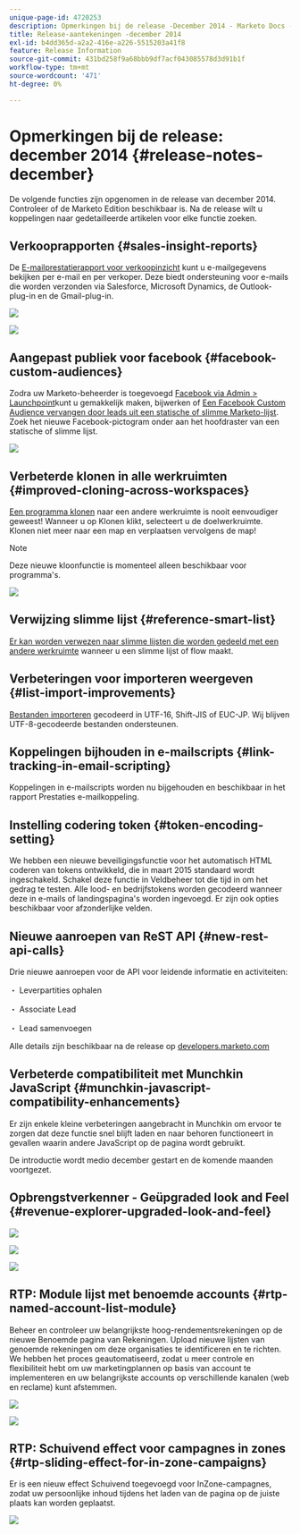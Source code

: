 ```yaml
---
unique-page-id: 4720253
description: Opmerkingen bij de release -December 2014 - Marketo Docs - Productdocumentatie
title: Release-aantekeningen -december 2014
exl-id: b4dd365d-a2a2-416e-a226-5515203a41f8
feature: Release Information
source-git-commit: 431bd258f9a68bbb9df7acf043085578d3d91b1f
workflow-type: tm+mt
source-wordcount: '471'
ht-degree: 0%

---
```


# Opmerkingen bij de release: december 2014 {#release-notes-december}

De volgende functies zijn opgenomen in de release van december 2014. Controleer of de Marketo Edition beschikbaar is. Na de release wilt u koppelingen naar gedetailleerde artikelen voor elke functie zoeken.

## Verkooprapporten {#sales-insight-reports}

De [E-mailprestatierapport voor verkoopinzicht](/help/marketo/product-docs/marketo-sales-insight/msi-for-salesforce/features/performance-reports/sales-insight-email-performance-report.md) kunt u e-mailgegevens bekijken per e-mail en per verkoper. Deze biedt ondersteuning voor e-mails die worden verzonden via Salesforce, Microsoft Dynamics, de Outlook-plug-in en de Gmail-plug-in.

![](assets/image2014-12-5-11-3a5-3a46.png)

![](assets/image2014-12-5-11-3a5-3a55.png)

## Aangepast publiek voor facebook {#facebook-custom-audiences}

Zodra uw Marketo-beheerder is toegevoegd [Facebook via Admin > Launchpoint](/help/marketo/product-docs/demand-generation/ad-network-integrations/add-facebook-custom-audiences-as-a-launchpoint-service.md)kunt u gemakkelijk maken, bijwerken of [Een Facebook Custom Audience vervangen door leads uit een statische of slimme Marketo-lijst](/help/marketo/product-docs/demand-generation/facebook/create-a-custom-audience-in-facebook.md). Zoek het nieuwe Facebook-pictogram onder aan het hoofdraster van een statische of slimme lijst.

![](assets/image2014-12-5-11-3a6-3a28.png)

## Verbeterde klonen in alle werkruimten  {#improved-cloning-across-workspaces}

[Een programma klonen](/help/marketo/product-docs/core-marketo-concepts/programs/working-with-programs/clone-a-program.md) naar een andere werkruimte is nooit eenvoudiger geweest! Wanneer u op Klonen klikt, selecteert u de doelwerkruimte. Klonen niet meer naar een map en verplaatsen vervolgens de map!

>[!NOTE]
>
>Deze nieuwe kloonfunctie is momenteel alleen beschikbaar voor programma&#39;s.

![](assets/image2014-12-5-11-3a7-3a13.png)

## Verwijzing slimme lijst {#reference-smart-list}

[Er kan worden verwezen naar slimme lijsten die worden gedeeld met een andere werkruimte](/help/marketo/product-docs/core-marketo-concepts/smart-lists-and-static-lists/using-smart-lists/reference-a-list-or-smart-list-across-workspaces.md) wanneer u een slimme lijst of flow maakt.

## Verbeteringen voor importeren weergeven {#list-import-improvements}

[Bestanden importeren](/help/marketo/getting-started/quick-wins/import-a-list-of-people.md) gecodeerd in UTF-16, Shift-JIS of EUC-JP. Wij blijven UTF-8-gecodeerde bestanden ondersteunen.

## Koppelingen bijhouden in e-mailscripts {#link-tracking-in-email-scripting}

Koppelingen in e-mailscripts worden nu bijgehouden en beschikbaar in het rapport Prestaties e-mailkoppeling.

## Instelling codering token {#token-encoding-setting}

We hebben een nieuwe beveiligingsfunctie voor het automatisch HTML coderen van tokens ontwikkeld, die in maart 2015 standaard wordt ingeschakeld. Schakel deze functie in Veldbeheer tot die tijd in om het gedrag te testen. Alle lood- en bedrijfstokens worden gecodeerd wanneer deze in e-mails of landingspagina&#39;s worden ingevoegd. Er zijn ook opties beschikbaar voor afzonderlijke velden.

## Nieuwe aanroepen van ReST API {#new-rest-api-calls}

Drie nieuwe aanroepen voor de API voor leidende informatie en activiteiten:

・ Leverpartities ophalen

・ Associate Lead

・ Lead samenvoegen

Alle details zijn beschikbaar na de release op [developers.marketo.com](https://developers.marketo.com/)

## Verbeterde compatibiliteit met Munchkin JavaScript {#munchkin-javascript-compatibility-enhancements}

Er zijn enkele kleine verbeteringen aangebracht in Munchkin om ervoor te zorgen dat deze functie snel blijft laden en naar behoren functioneert in gevallen waarin andere JavaScript op de pagina wordt gebruikt.

De introductie wordt medio december gestart en de komende maanden voortgezet.

## Opbrengstverkenner - Geüpgraded look and Feel {#revenue-explorer-upgraded-look-and-feel}

![](assets/image2014-12-5-11-3a8-3a4.png)

![](assets/image2014-12-5-11-3a8-3a14.png)

![](assets/image2014-12-5-11-3a8-3a36.png)

## RTP: Module lijst met benoemde accounts {#rtp-named-account-list-module}

Beheer en controleer uw belangrijkste hoog-rendementsrekeningen op de nieuwe Benoemde pagina van Rekeningen. Upload nieuwe lijsten van genoemde rekeningen om deze organisaties te identificeren en te richten. We hebben het proces geautomatiseerd, zodat u meer controle en flexibiliteit hebt om uw marketingplannen op basis van account te implementeren en uw belangrijkste accounts op verschillende kanalen (web en reclame) kunt afstemmen.

![](assets/image2014-12-5-11-3a8-3a56.png)

![](assets/image2014-12-5-11-3a9-3a10.png)

## RTP: Schuivend effect voor campagnes in zones {#rtp-sliding-effect-for-in-zone-campaigns}

Er is een nieuw effect Schuivend toegevoegd voor InZone-campagnes, zodat uw persoonlijke inhoud tijdens het laden van de pagina op de juiste plaats kan worden geplaatst.

![](assets/image2014-12-5-11-3a9-3a34.png)
